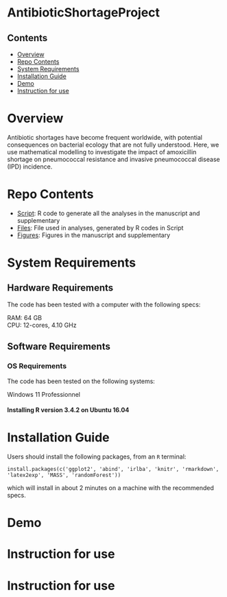 # AntibioticShortageProject

## Contents

- [Overview](#overview)
- [Repo Contents](#repo-contents)
- [System Requirements](#system-requirements)
- [Installation Guide](#installation-guide)
- [Demo](#demo)
- [Instruction for use](#instruction-for-use)


# Overview

Antibiotic shortages have become frequent worldwide, with potential consequences on bacterial ecology that are not fully understood. Here, we use mathematical modelling to investigate the impact of amoxicillin shortage on pneumococcal resistance and invasive pneumococcal disease (IPD) incidence.

# Repo Contents

- [Script](./Script): R code to generate all the analyses in the manuscript and supplementary
- [Files](./Files): File used in analyses, generated by R codes in Script
- [Figures](./Figures): Figures in the manuscript and supplementary

# System Requirements

## Hardware Requirements

The code has been tested with a computer with the following specs:

RAM: 64 GB  
CPU: 12-cores, 4.10 GHz

## Software Requirements

### OS Requirements

The code has been tested on the following systems:

Windows 11 Professionnel

#### Installing R version 3.4.2 on Ubuntu 16.04

# Installation Guide


Users should install the following packages, from an `R` terminal:

```
install.packages(c('ggplot2', 'abind', 'irlba', 'knitr', 'rmarkdown', 'latex2exp', 'MASS', 'randomForest'))
```

which will install in about 2 minutes on a machine with the recommended specs.

# Demo

# Instruction for use

# Instruction for use

